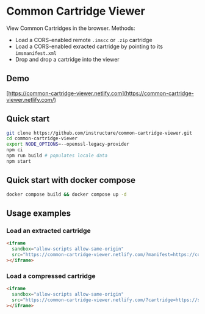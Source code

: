 # Common Cartridge Viewer

View Common Cartridges in the browser. Methods:

- Load a CORS-enabled remote `.imscc` or `.zip` cartridge
- Load a CORS-enabled exracted cartridge by pointing to its `imsmanifest.xml`
- Drop and drop a cartridge into the viewer

## Demo

[https://common-cartridge-viewer.netlify.com](https://common-cartridge-viewer.netlify.com/)

## Quick start

```bash
git clone https://github.com/instructure/common-cartridge-viewer.git
cd common-cartridge-viewer
export NODE_OPTIONS=--openssl-legacy-provider
npm ci
npm run build # populates locale data
npm start
```

## Quick start with docker compose

```bash
docker compose build && docker compose up -d
```

## Usage examples

### Load an extracted cartridge

```html
<iframe
  sandbox="allow-scripts allow-same-origin"
  src="https://common-cartridge-viewer.netlify.com/?manifest=https://common-cartridge-viewer.netlify.com/test-cartridges/course-1/imsmanifest.xml"
></iframe>
```

### Load a compressed cartridge

```html
<iframe
  sandbox="allow-scripts allow-same-origin"
  src="https://common-cartridge-viewer.netlify.com/?cartridge=https://s3.amazonaws.com/public-imscc/facc0607309246638c298c6a1b01abcf.imscc"
></iframe>
```
